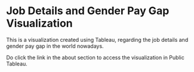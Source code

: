 # Job Details and Gender Pay Gap Visualization
This is a visualization created using Tableau, regarding the job details and gender pay gap in the world nowadays.

Do click the link in the about section to access the visualization in Public Tableau.

